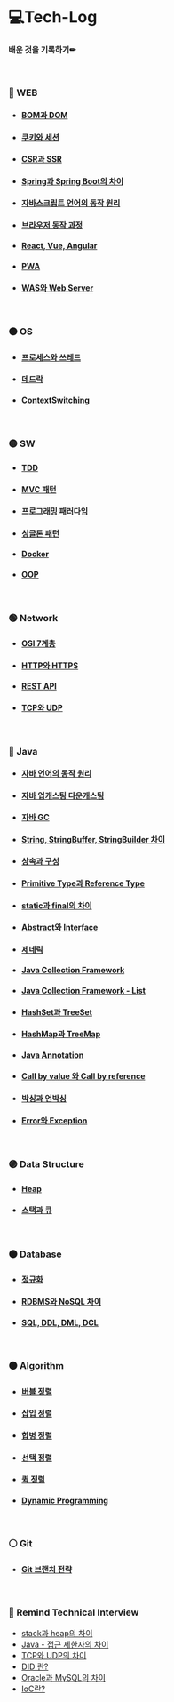 # 💻Tech-Log
#### 배운 것을 기록하기✏
<br/>

### 🔴 WEB

- #### [BOM과 DOM](./web/BOMandDOM.md)
- #### [쿠키와 세션](./web/CookieAndSession.md)
- #### [CSR과 SSR](./web/CSRandSSR.md)
- #### [Spring과 Spring Boot의 차이](./web/SpringAndSpringBoot.md)
- #### [자바스크립트 언어의 동작 원리](./web/JsOperation.md)
- #### [브라우저 동작 과정](./web/BrowserOperation.md)
- #### [React, Vue, Angular](./web/ReactVueAngular.md)
- #### [PWA](./web/PWA.md)
- #### [WAS와 Web Server](./web/WASandWebServer.md)

<br/>

### 🟠 OS

- #### [프로세스와 쓰레드](./os/ProcessAndThread.md)
- #### [데드락](./os/DeadLock.md)
- #### [ContextSwitching](./os/ContextSwitching.md)
<br/>

### 🟡 SW

- #### [TDD](./sw/Tdd.md)
- #### [MVC 패턴](./sw/MVC.md)
- #### [프로그래밍 패러다임](./sw/ProgrammingParadigm.md)
- #### [싱글톤 패턴](./sw/Singleton.md)
- #### [Docker](./sw/Docker.md)
- #### [OOP](./sw/OOP.md)
<br/>

### 🟢 Network

- #### [OSI 7계층](./network/OSI7layer.md)
- #### [HTTP와 HTTPS](./network/HttpAndHttps.md)
- #### [REST API](./network/RESTAPI.md)
- #### [TCP와 UDP](./network/TCPandUDP.md)
<br/>

### 🔵 Java
- #### [자바 언어의 동작 원리](./java/JavaOperation.md)
- #### [자바 업캐스팅 다운캐스팅](./java/JavaCasting.md)
- #### [자바 GC](./java/GC.md)
- #### [String, StringBuffer, StringBuilder 차이](./java/String.md)
- #### [상속과 구성](./java/InheriAndCompo.md)
- #### [Primitive Type과 Reference Type](./java/JavaType.md)
- #### [static과 final의 차이](./java/StaticAndFinal.md)
- #### [Abstract와 Interface](./java/AbstractAndInterface.md)
- #### [제네릭](./java/Generic.md)
- #### [Java Collection Framework](./java/ListCollection.md)
- #### [Java Collection Framework - List](./java/Generic.md)
- #### [HashSet과 TreeSet](./java/HashSetAndTreeSet.md)
- #### [HashMap과 TreeMap](./java/HashMapAndTreeMap.md)
- #### [Java Annotation](./java/JavaAnnotation.md)
- #### [Call by value 와 Call by reference](./java/CallByValueAndReference.md)
- #### [박싱과 언박싱](./java/BoxingAndUnboxing.md)
- #### [Error와 Exception](./java/ErrorAndException.md)
<br/>

### 🟣 Data Structure
- #### [Heap](./datastructure/Heap.md)
- #### [스택과 큐](./datastructure/StackAndQueue.md)
<br/>

### 🟤 Database
- #### [정규화](./db/Normalization.md)
- #### [RDBMS와 NoSQL 차이](./db/RDBMSandNoSQL.md)
- #### [SQL, DDL, DML, DCL](./db/DataLanguage.md)
<br/>

### ⚫ Algorithm
- #### [버블 정렬](./algorithm/BubbleSort.md)
- #### [삽입 정렬](./algorithm/InsertionSort.md)
- #### [합병 정렬](./algorithm/MergeSort.md)
- #### [선택 정렬](./algorithm/SelectionSort.md)
- #### [퀵 정렬](./algorithm/QuickSort.md)
- #### [Dynamic Programming](./algorithm/DynamicProgramming.md)
<br/>

### ⚪ Git
- #### [Git 브랜치 전략](./git/GitBranch.md)
<br/>

### 🌵 Remind Technical Interview

* [stack과 heap의 차이](./docs/interview/DiffToStackAndHeap.md)
* [Java - 접근 제한자의 차이](./docs/interview/AccessModifier.md)
* [TCP와 UDP의 차이](./docs/interview/DiffToTcpAndUdp.md)
* [DID 란?](./docs/interview/Did.md)
* [Oracle과 MySQL의 차이](./docs/interview/OracleAndMySql.md)
* [IoC란?](./docs/interview/IoCAndDI.md)
